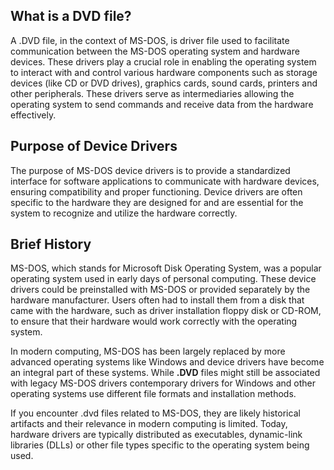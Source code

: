 ## What is a DVD file?

A .DVD file, in the context of MS-DOS, is driver file used to facilitate communication between the MS-DOS operating system and hardware devices. These drivers play a crucial role in enabling the operating system to interact with and control various hardware components such as storage devices (like CD or DVD drives), graphics cards, sound cards, printers and other peripherals. These drivers serve as intermediaries allowing the operating system to send commands and receive data from the hardware effectively.

## Purpose of Device Drivers

The purpose of MS-DOS device drivers is to provide a standardized interface for software applications to communicate with hardware devices, ensuring compatibility and proper functioning. Device drivers are often specific to the hardware they are designed for and are essential for the system to recognize and utilize the hardware correctly.

## Brief History

MS-DOS, which stands for Microsoft Disk Operating System, was a popular operating system used in early days of personal computing. These device drivers could be preinstalled with MS-DOS or provided separately by the hardware manufacturer. Users often had to install them from a disk that came with the hardware, such as driver installation floppy disk or CD-ROM, to ensure that their hardware would work correctly with the operating system.

In modern computing, MS-DOS has been largely replaced by more advanced operating systems like Windows and device drivers have become an integral part of these systems. While **.DVD** files might still be associated with legacy MS-DOS drivers contemporary drivers for Windows and other operating systems use different file formats and installation methods.

If you encounter .dvd files related to MS-DOS, they are likely historical artifacts and their relevance in modern computing is limited. Today, hardware drivers are typically distributed as executables, dynamic-link libraries (DLLs) or other file types specific to the operating system being used.
